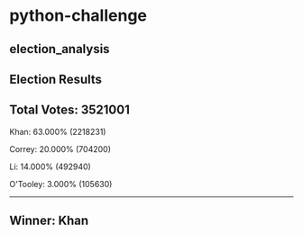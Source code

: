 # python-challenge

## election_analysis
Election Results
----------------------------
Total Votes: 3521001
----------------------------

Khan: 63.000% (2218231)

Correy: 20.000% (704200)

Li: 14.000% (492940)

O'Tooley: 3.000% (105630)

----------------------------
Winner: Khan
----------------------------